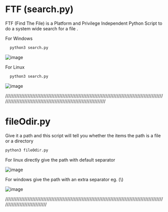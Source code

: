 # FTF (search.py)
FTF (Find The File) is a Platform and Privilege Independent Python Script to do a system wide search for a file .

For Windows 

```bash
  python3 search.py
```

![image](https://user-images.githubusercontent.com/106553324/181053247-d70c2fc5-ece4-4348-811d-4befd91a9522.png)


For Linux 
```bash
  python3 search.py
```

![image](https://user-images.githubusercontent.com/106553324/181054163-8f5b18d4-d1c5-49c3-a4d4-e95b4ae38429.png)

//////////////////////////////////////////////////////////////////////////////////////////////////////////////////////////////////////////////////////////////////

# fileOdir.py

Give it a path and this script will tell you whether the items the path is a file or a directory
```bash
python3 fileOdir.py
```

For linux directly give the path with default separator

![image](https://user-images.githubusercontent.com/106553324/181121872-283e8c01-d583-4b08-bef9-864e641edc64.png)

For windows give the path with an extra separator eg. (\\\)

![image](https://user-images.githubusercontent.com/106553324/181122230-61556912-f292-4ad2-b21b-755904198e44.png)

/////////////////////////////////////////////////////////////////////////////////////////////////////////////////////////////

